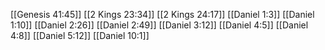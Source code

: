 [[Genesis 41:45]]
[[2 Kings 23:34]]
[[2 Kings 24:17]]
[[Daniel 1:3]]
[[Daniel 1:10]]
[[Daniel 2:26]]
[[Daniel 2:49]]
[[Daniel 3:12]]
[[Daniel 4:5]]
[[Daniel 4:8]]
[[Daniel 5:12]]
[[Daniel 10:1]]
